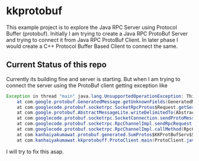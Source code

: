 # kkprotobuf
This example project is to explore the Java RPC Server using Protocol Buffer (protobuf). 
Initially I am trying to create a Java RPC ProtoBuf Server and trying to connect it from Java RPC ProtoBuf Client. In later phase I would create a C++ Protocol Buffer Based Client to connect the same.

## Current Status of this repo
Currently its building fine and server is starting. But when I am trying to connect the server using the ProtoBuf client getting exception like
```java
Exception in thread "main" java.lang.UnsupportedOperationException: This is supposed to be overridden by subclasses.
	at com.google.protobuf.GeneratedMessage.getUnknownFields(GeneratedMessage.java:263)
	at com.googlecode.protobuf.socketrpc.SocketRpcProtos$Request.getSerializedSize(SocketRpcProtos.java:301)
	at com.google.protobuf.AbstractMessageLite.writeDelimitedTo(AbstractMessageLite.java:86)
	at com.googlecode.protobuf.socketrpc.SocketConnection.sendProtoMessage(SocketConnection.java:70)
	at com.googlecode.protobuf.socketrpc.RpcChannelImpl.sendRpcRequest(RpcChannelImpl.java:179)
	at com.googlecode.protobuf.socketrpc.RpcChannelImpl.callMethod(RpcChannelImpl.java:79)
	at com.kanhaiyakumawat.protobuf.generated.SumProtos$KKProtBufServ$Stub.getSum(SumProtos.java:1072)
	at com.kanhaiyakumawat.kkprotobuff.ProtoClient.main(ProtoClient.java:44)
```
I will try to fix this asap.

